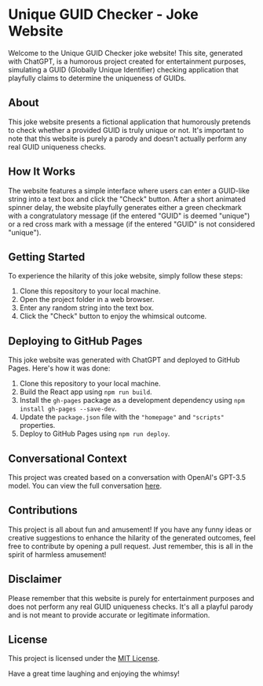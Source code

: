 # Unique GUID Checker - Joke Website

Welcome to the Unique GUID Checker joke website! This site, generated with ChatGPT, is a humorous project created for entertainment purposes, simulating a GUID (Globally Unique Identifier) checking application that playfully claims to determine the uniqueness of GUIDs.

## About

This joke website presents a fictional application that humorously pretends to check whether a provided GUID is truly unique or not. It's important to note that this website is purely a parody and doesn't actually perform any real GUID uniqueness checks.

## How It Works

The website features a simple interface where users can enter a GUID-like string into a text box and click the "Check" button. After a short animated spinner delay, the website playfully generates either a green checkmark with a congratulatory message (if the entered "GUID" is deemed "unique") or a red cross mark with a message (if the entered "GUID" is not considered "unique").

## Getting Started

To experience the hilarity of this joke website, simply follow these steps:

1. Clone this repository to your local machine.
2. Open the project folder in a web browser.
3. Enter any random string into the text box.
4. Click the "Check" button to enjoy the whimsical outcome.

## Deploying to GitHub Pages

This joke website was generated with ChatGPT and deployed to GitHub Pages. Here's how it was done:

1. Clone this repository to your local machine.
2. Build the React app using `npm run build`.
3. Install the `gh-pages` package as a development dependency using `npm install gh-pages --save-dev`.
4. Update the `package.json` file with the `"homepage"` and `"scripts"` properties.
5. Deploy to GitHub Pages using `npm run deploy`.

## Conversational Context

This project was created based on a conversation with OpenAI's GPT-3.5 model. You can view the full conversation [here](https://chat.openai.com/share/1f17f964-885e-4911-a4fa-7f33d950fde7).

## Contributions

This project is all about fun and amusement! If you have any funny ideas or creative suggestions to enhance the hilarity of the generated outcomes, feel free to contribute by opening a pull request. Just remember, this is all in the spirit of harmless amusement!

## Disclaimer

Please remember that this website is purely for entertainment purposes and does not perform any real GUID uniqueness checks. It's all a playful parody and is not meant to provide accurate or legitimate information.

## License

This project is licensed under the [MIT License](LICENSE).

Have a great time laughing and enjoying the whimsy!
